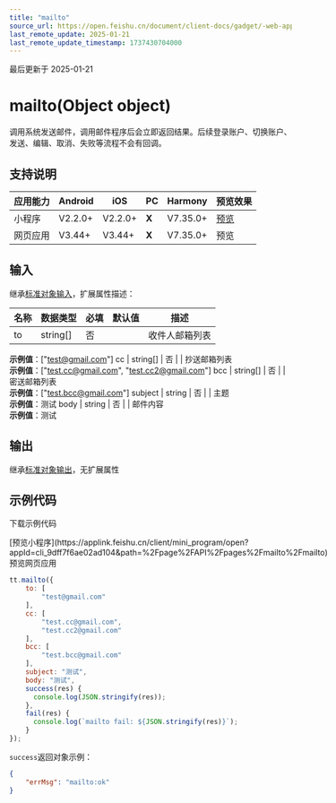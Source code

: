 ```yaml
---
title: "mailto"
source_url: https://open.feishu.cn/document/client-docs/gadget/-web-app-api/open-ability/mail/mailto
last_remote_update: 2025-01-21
last_remote_update_timestamp: 1737430704000
---
```

最后更新于 2025-01-21

# mailto(Object object)

调用系统发送邮件，调用邮件程序后会立即返回结果。后续登录账户、切换账户、发送、编辑、取消、失败等流程不会有回调。

## 支持说明

应用能力 | Android | iOS | PC | Harmony | 预览效果
--- | --- | --- | --- | --- | ---
小程序 | V2.2.0+ | V2.2.0+ | **X** | V7.35.0+ | [预览](https://applink.feishu.cn/client/mini_program/open?appId=cli_9dff7f6ae02ad104&path=%2Fpage%2FAPI%2Fpages%2Fmailto%2Fmailto)
网页应用 | V3.44+ | V3.44+ | **X** | V7.35.0+ | 预览

## 输入
继承[标准对象输入](https://open.feishu.cn/document/uYjL24iN/ukzNy4SO3IjL5cjM)，扩展属性描述：

名称 | 数据类型 | 必填 | 默认值 | 描述
--- | --- | --- | --- | ---
to | string[] | 否 |  | 收件人邮箱列表  
**示例值**：["test@gmail.com"]
cc | string[] | 否 |  | 抄送邮箱列表  
**示例值**：["test.cc@gmail.com", "test.cc2@gmail.com"]
bcc | string[] | 否 |  | 密送邮箱列表  
**示例值**：["test.bcc@gmail.com"]
subject | string | 否 |  | 主题  
**示例值**：测试
body | string | 否 |  | 邮件内容  
**示例值**：测试

## 输出

继承[标准对象输出](https://open.feishu.cn/document/uYjL24iN/ukzNy4SO3IjL5cjM#8c92acb8)，无扩展属性

## 示例代码

<md-download-code href="https://open.feishu.cn/document/uYjL24iN/uYDM04iNwQjL2ADN" mobileDisplay="none">下载示例代码</md-download-code>

<div style="display: flex">
          [预览小程序](https://applink.feishu.cn/client/mini_program/open?appId=cli_9dff7f6ae02ad104&path=%2Fpage%2FAPI%2Fpages%2Fmailto%2Fmailto)
          预览网页应用

</div> 

```js
tt.mailto({
    to: [
        "test@gmail.com"
    ],
    cc: [
        "test.cc@gmail.com",
        "test.cc2@gmail.com"
    ],
    bcc: [
        "test.bcc@gmail.com"
    ],
    subject: "测试",
    body: "测试",
    success(res) {
      console.log(JSON.stringify(res));
    },
    fail(res) {
      console.log(`mailto fail: ${JSON.stringify(res)}`);
    }
});
```

`success`返回对象示例：
```json
{
    "errMsg": "mailto:ok"
}
```
